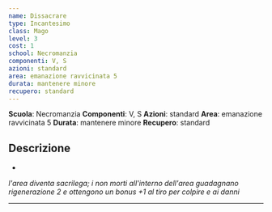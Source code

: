 ```yaml
---
name: Dissacrare
type: Incantesimo
class: Mago
level: 3
cost: 1
school: Necromanzia
componenti: V, S
azioni: standard
area: emanazione ravvicinata 5
durata: mantenere minore
recupero: standard
---
```

**Scuola**: Necromanzia
**Componenti**: V, S
**Azioni**: standard
**Area**: emanazione ravvicinata 5
**Durata**: mantenere minore
**Recupero**: standard

**Descrizione**
-

-

*l'area diventa sacrilega; i non morti all'interno dell'area guadagnano rigenerazione 2 e ottengono un bonus +1 al tiro per colpire e ai danni*

---